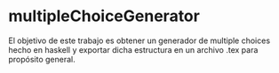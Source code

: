 # multipleChoiceGenerator
El objetivo de este trabajo es obtener un generador de multiple choices hecho en haskell y exportar dicha estructura en un archivo .tex para propósito general.
